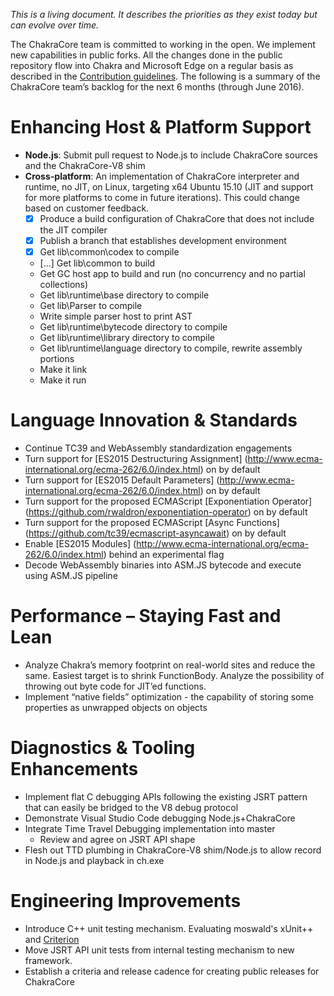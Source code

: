 _This is a living document. It describes the priorities as they exist today but can evolve over time._

The ChakraCore team is committed to working in the open. We implement new capabilities in public forks. All the changes done in the public repository flow into Chakra and Microsoft Edge on a regular basis as described in the [Contribution guidelines](https://github.com/Microsoft/ChakraCore/blob/master/CONTRIBUTING.md). The following is a summary of the ChakraCore team’s backlog for the next 6 months (through June 2016). 

# Enhancing Host & Platform Support 
* **Node.js**: Submit pull request to Node.js to include ChakraCore sources and the ChakraCore-V8 shim
* **Cross-platform**: An implementation of ChakraCore interpreter and runtime, no JIT, on Linux, targeting x64 Ubuntu 15.10 (JIT and support for more platforms to come in future iterations). This could change based on customer feedback.
  * [x] Produce a build configuration of ChakraCore that does not include the JIT compiler
  * [x] Publish a branch that establishes development environment 
  * [x] Get lib\common\codex to compile
  * [...] Get lib\common to build
  * Get GC host app to build and run (no concurrency and no partial collections)
  * Get lib\runtime\base directory to compile
  * Get lib\Parser to compile
  * Write simple parser host to print AST
  * Get lib\runtime\bytecode directory to compile
  * Get lib\runtime\library directory to compile
  * Get lib\runtime\language directory to compile, rewrite assembly portions
  * Make it link
  * Make it run

# Language Innovation & Standards
* Continue TC39 and WebAssembly standardization engagements
* Turn support for [ES2015 Destructuring Assignment] (http://www.ecma-international.org/ecma-262/6.0/index.html) on by default
* Turn support for [ES2015 Default Parameters] (http://www.ecma-international.org/ecma-262/6.0/index.html) on by default
* Turn support for the proposed ECMAScript [Exponentiation Operator] (https://github.com/rwaldron/exponentiation-operator) on by default
* Turn support for the proposed ECMAScript [Async Functions] (https://github.com/tc39/ecmascript-asyncawait) on by default
* Enable [ES2015 Modules] (http://www.ecma-international.org/ecma-262/6.0/index.html) behind an experimental flag
* Decode WebAssembly binaries into ASM.JS bytecode and execute using ASM.JS pipeline

# Performance – Staying Fast and Lean
* Analyze Chakra’s memory footprint on real-world sites and reduce the same. Easiest target is to shrink FunctionBody. Analyze the possibility of throwing out byte code for JIT’ed functions.
* Implement “native fields” optimization - the capability of storing some properties as unwrapped objects on objects

# Diagnostics & Tooling Enhancements
* Implement flat C debugging APIs following the existing JSRT pattern that can easily be bridged to the V8 debug protocol
* Demonstrate Visual Studio Code debugging Node.js+ChakraCore
* Integrate Time Travel Debugging implementation into master
  * Review and agree on JSRT API shape
* Flesh out TTD plumbing in ChakraCore-V8 shim/Node.js to allow record in Node.js and playback in ch.exe

# Engineering Improvements
* Introduce C++ unit testing mechanism. Evaluating moswald's xUnit++ and [Criterion](https://github.com/Snaipe/Criterion)
* Move JSRT API unit tests from internal testing mechanism to new framework.
* Establish a criteria and release cadence for creating public releases for ChakraCore